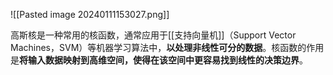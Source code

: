 ![[Pasted image 20240111153027.png]]

  
高斯核是一种常用的核函数，通常应用于[[支持向量机]]（Support Vector Machines，SVM）等机器学习算法中，**以处理非线性可分的数据**。核函数的作用是**将输入数据映射到高维空间，使得在该空间中更容易找到线性的决策边界**。